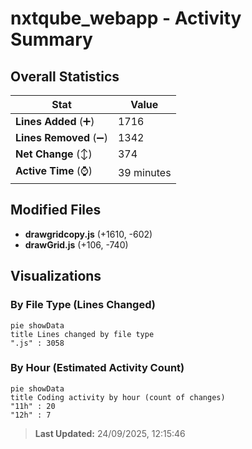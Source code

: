 # nxtqube_webapp - Activity Summary 

## Overall Statistics

| Stat                   | Value                                                             |
| ---------------------- | ----------------------------------------------------------------- |
| **Lines Added** (➕)   | 1716                                          |
| **Lines Removed** (➖) | 1342                                        |
| **Net Change** (↕)    | 374                |
| **Active Time** (⌚)   | 39 minutes |


## Modified Files
- **drawgridcopy.js** (+1610, -602)
- **drawGrid.js** (+106, -740)

## Visualizations

### By File Type (Lines Changed)

```mermaid
pie showData
title Lines changed by file type
".js" : 3058
```

### By Hour (Estimated Activity Count)

```mermaid
pie showData
title Coding activity by hour (count of changes)
"11h" : 20
"12h" : 7
```


> **Last Updated:** 24/09/2025, 12:15:46